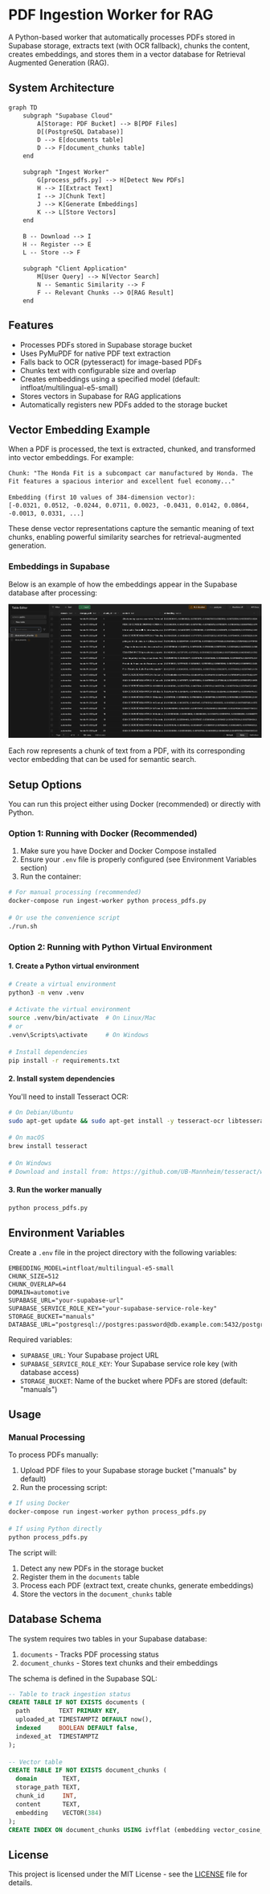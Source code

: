 # PDF Ingestion Worker for RAG

A Python-based worker that automatically processes PDFs stored in Supabase storage, extracts text (with OCR fallback), chunks the content, creates embeddings, and stores them in a vector database for Retrieval Augmented Generation (RAG).

## System Architecture

```mermaid
graph TD
    subgraph "Supabase Cloud"
        A[Storage: PDF Bucket] --> B[PDF Files]
        D[(PostgreSQL Database)]
        D --> E[documents table]
        D --> F[document_chunks table]
    end
    
    subgraph "Ingest Worker"
        G[process_pdfs.py] --> H[Detect New PDFs]
        H --> I[Extract Text]
        I --> J[Chunk Text]
        J --> K[Generate Embeddings]
        K --> L[Store Vectors]
    end
    
    B -- Download --> I
    H -- Register --> E
    L -- Store --> F
    
    subgraph "Client Application"
        M[User Query] --> N[Vector Search]
        N -- Semantic Similarity --> F
        F -- Relevant Chunks --> O[RAG Result]
    end
```

## Features

- Processes PDFs stored in Supabase storage bucket
- Uses PyMuPDF for native PDF text extraction
- Falls back to OCR (pytesseract) for image-based PDFs
- Chunks text with configurable size and overlap
- Creates embeddings using a specified model (default: intfloat/multilingual-e5-small)
- Stores vectors in Supabase for RAG applications
- Automatically registers new PDFs added to the storage bucket

## Vector Embedding Example

When a PDF is processed, the text is extracted, chunked, and transformed into vector embeddings. For example:

```
Chunk: "The Honda Fit is a subcompact car manufactured by Honda. The Fit features a spacious interior and excellent fuel economy..."

Embedding (first 10 values of 384-dimension vector):
[-0.0321, 0.0512, -0.0244, 0.0711, 0.0023, -0.0431, 0.0142, 0.0864, -0.0013, 0.0331, ...]
```

These dense vector representations capture the semantic meaning of text chunks, enabling powerful similarity searches for retrieval-augmented generation.

### Embeddings in Supabase

Below is an example of how the embeddings appear in the Supabase database after processing:

![Vector Embeddings in Supabase](embeddings-print.png)

Each row represents a chunk of text from a PDF, with its corresponding vector embedding that can be used for semantic search.

## Setup Options

You can run this project either using Docker (recommended) or directly with Python.

### Option 1: Running with Docker (Recommended)

1. Make sure you have Docker and Docker Compose installed
2. Ensure your `.env` file is properly configured (see Environment Variables section)
3. Run the container:

```bash
# For manual processing (recommended)
docker-compose run ingest-worker python process_pdfs.py

# Or use the convenience script
./run.sh
```

### Option 2: Running with Python Virtual Environment

#### 1. Create a Python virtual environment

```bash
# Create a virtual environment
python3 -m venv .venv

# Activate the virtual environment
source .venv/bin/activate  # On Linux/Mac
# or
.venv\Scripts\activate     # On Windows

# Install dependencies
pip install -r requirements.txt
```

#### 2. Install system dependencies

You'll need to install Tesseract OCR:

```bash
# On Debian/Ubuntu
sudo apt-get update && sudo apt-get install -y tesseract-ocr libtesseract-dev tesseract-ocr-por

# On macOS
brew install tesseract

# On Windows
# Download and install from: https://github.com/UB-Mannheim/tesseract/wiki
```

#### 3. Run the worker manually

```bash
python process_pdfs.py
```

## Environment Variables

Create a `.env` file in the project directory with the following variables:

```
EMBEDDING_MODEL=intfloat/multilingual-e5-small
CHUNK_SIZE=512
CHUNK_OVERLAP=64
DOMAIN=automotive
SUPABASE_URL="your-supabase-url"
SUPABASE_SERVICE_ROLE_KEY="your-supabase-service-role-key"
STORAGE_BUCKET="manuals"
DATABASE_URL="postgresql://postgres:password@db.example.com:5432/postgres"
```

Required variables:
- `SUPABASE_URL`: Your Supabase project URL
- `SUPABASE_SERVICE_ROLE_KEY`: Your Supabase service role key (with database access)
- `STORAGE_BUCKET`: Name of the bucket where PDFs are stored (default: "manuals")

## Usage

### Manual Processing

To process PDFs manually:

1. Upload PDF files to your Supabase storage bucket ("manuals" by default)
2. Run the processing script:

```bash
# If using Docker
docker-compose run ingest-worker python process_pdfs.py

# If using Python directly
python process_pdfs.py
```

The script will:
1. Detect any new PDFs in the storage bucket
2. Register them in the `documents` table
3. Process each PDF (extract text, create chunks, generate embeddings)
4. Store the vectors in the `document_chunks` table

## Database Schema

The system requires two tables in your Supabase database:

1. `documents` - Tracks PDF processing status
2. `document_chunks` - Stores text chunks and their embeddings

The schema is defined in the Supabase SQL:

```sql
-- Table to track ingestion status
CREATE TABLE IF NOT EXISTS documents (
  path        TEXT PRIMARY KEY,
  uploaded_at TIMESTAMPTZ DEFAULT now(),
  indexed     BOOLEAN DEFAULT false,
  indexed_at  TIMESTAMPTZ
);

-- Vector table
CREATE TABLE IF NOT EXISTS document_chunks (
  domain       TEXT,
  storage_path TEXT,
  chunk_id     INT,
  content      TEXT,
  embedding    VECTOR(384)
);
CREATE INDEX ON document_chunks USING ivfflat (embedding vector_cosine_ops) WITH (lists = 100);
```

## License

This project is licensed under the MIT License - see the [LICENSE](LICENSE) file for details. 